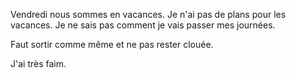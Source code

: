 Vendredi nous sommes en vacances. 
Je n'ai pas de plans pour les vacances. 
Je ne sais pas comment je vais passer mes journées.

Faut sortir comme même et ne pas rester clouée.

J'ai très faim.